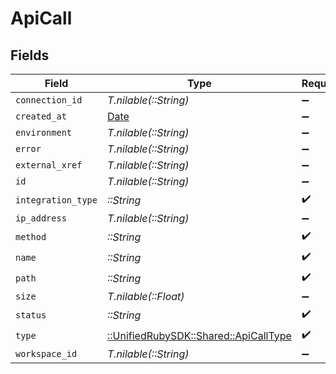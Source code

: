 # ApiCall


## Fields

| Field                                                                       | Type                                                                        | Required                                                                    | Description                                                                 |
| --------------------------------------------------------------------------- | --------------------------------------------------------------------------- | --------------------------------------------------------------------------- | --------------------------------------------------------------------------- |
| `connection_id`                                                             | *T.nilable(::String)*                                                       | :heavy_minus_sign:                                                          | N/A                                                                         |
| `created_at`                                                                | [Date](https://ruby-doc.org/stdlib-2.6.1/libdoc/date/rdoc/Date.html)        | :heavy_minus_sign:                                                          | N/A                                                                         |
| `environment`                                                               | *T.nilable(::String)*                                                       | :heavy_minus_sign:                                                          | N/A                                                                         |
| `error`                                                                     | *T.nilable(::String)*                                                       | :heavy_minus_sign:                                                          | N/A                                                                         |
| `external_xref`                                                             | *T.nilable(::String)*                                                       | :heavy_minus_sign:                                                          | N/A                                                                         |
| `id`                                                                        | *T.nilable(::String)*                                                       | :heavy_minus_sign:                                                          | N/A                                                                         |
| `integration_type`                                                          | *::String*                                                                  | :heavy_check_mark:                                                          | N/A                                                                         |
| `ip_address`                                                                | *T.nilable(::String)*                                                       | :heavy_minus_sign:                                                          | N/A                                                                         |
| `method`                                                                    | *::String*                                                                  | :heavy_check_mark:                                                          | N/A                                                                         |
| `name`                                                                      | *::String*                                                                  | :heavy_check_mark:                                                          | N/A                                                                         |
| `path`                                                                      | *::String*                                                                  | :heavy_check_mark:                                                          | N/A                                                                         |
| `size`                                                                      | *T.nilable(::Float)*                                                        | :heavy_minus_sign:                                                          | N/A                                                                         |
| `status`                                                                    | *::String*                                                                  | :heavy_check_mark:                                                          | N/A                                                                         |
| `type`                                                                      | [::UnifiedRubySDK::Shared::ApiCallType](../../models/shared/apicalltype.md) | :heavy_check_mark:                                                          | N/A                                                                         |
| `workspace_id`                                                              | *T.nilable(::String)*                                                       | :heavy_minus_sign:                                                          | N/A                                                                         |